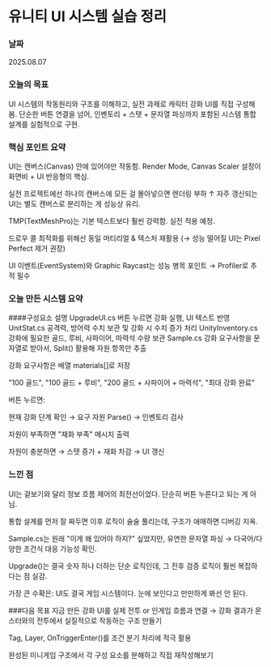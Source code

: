 # 유니티 UI 시스템 실습 정리
### 날짜
2025.08.07 

### 오늘의 목표
UI 시스템의 작동원리와 구조를 이해하고, 실전 과제로 캐릭터 강화 UI를 직접 구성해봄. 단순한 버튼 연결을 넘어, 인벤토리 + 스탯 + 문자열 파싱까지 포함된 시스템 통합 설계를 실험적으로 구현.

### 핵심 포인트 요약
UI는 캔버스(Canvas) 안에 있어야만 작동함.
Render Mode, Canvas Scaler 설정이 화면비 + UI 반응형의 핵심.

실전 프로젝트에선 하나의 캔버스에 모든 걸 몰아넣으면 렌더링 부하 ↑
자주 갱신되는 UI는 별도 캔버스로 분리하는 게 성능상 유리.

TMP(TextMeshPro)는 기본 텍스트보다 훨씬 강력함. 실전 적용 예정.

드로우 콜 최적화를 위해선 동일 머티리얼 & 텍스처 재활용
(→ 성능 떨어질 UI는 Pixel Perfect 제거 권장)

UI 이벤트(EventSystem)와 Graphic Raycast는 성능 병목 포인트
→ Profiler로 추적 필수

### 오늘 만든 시스템 요약
####구성요소	설명
UpgradeUI.cs	버튼 누르면 강화 실행, UI 텍스트 반영
UnitStat.cs	공격력, 방어력 수치 보관 및 강화 시 수치 증가 처리
UnityInventory.cs	강화에 필요한 골드, 루비, 사파이어, 마력석 수량 보관
Sample.cs	강화 요구사항을 문자열로 받아서, Split() 활용해 자원 항목만 추출

강화 요구사항은 배열 materials[]로 저장

"100 골드", "100 골드 + 루비", "200 골드 + 사파이어 + 마력석", "최대 강화 완료"

버튼 누르면:

현재 강화 단계 확인 → 요구 자원 Parse() → 인벤토리 검사

자원이 부족하면 "재화 부족" 메시지 출력

자원이 충분하면 → 스탯 증가 + 재화 차감 → UI 갱신

### 느낀 점
UI는 겉보기와 달리 정보 흐름 제어의 최전선이었다. 단순히 버튼 누른다고 되는 게 아님.

통합 설계를 먼저 잘 짜두면 이후 로직이 술술 풀리는데, 구조가 애매하면 디버깅 지옥.

Sample.cs는 원래 "이게 왜 있어야 하지?" 싶었지만, 유연한 문자열 파싱 → 다국어/다양한 조건식 대응 가능성 확인.

Upgrade()는 결국 숫자 하나 더하는 단순 로직인데, 그 전후 검증 로직이 훨씬 복잡하다는 점 실감.

가장 큰 수확은: UI도 결국 게임 시스템이다. 눈에 보인다고 만만하게 봐선 안 된다.

###다음 목표
지금 만든 강화 UI를 실제 전투 or 인게임 흐름과 연결
→ 강화 결과가 몬스터와의 전투에서 실질적으로 작동하는 구조 만들기

Tag, Layer, OnTriggerEnter()를 조건 분기 처리에 적극 활용

완성된 미니게임 구조에서 각 구성 요소를 분해하고 직접 재작성해보기
